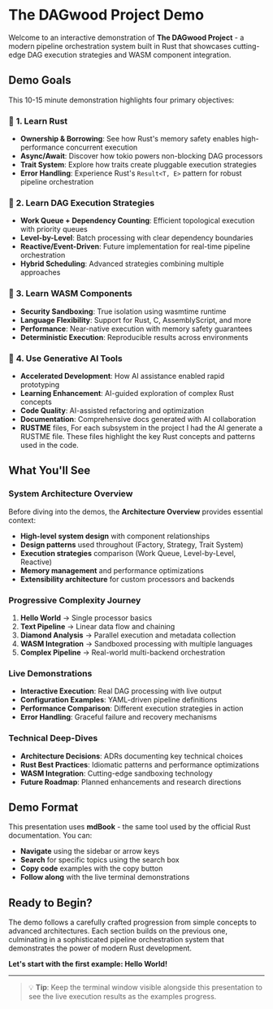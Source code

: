# The DAGwood Project Demo

Welcome to an interactive demonstration of **The DAGwood Project** - a modern pipeline orchestration system built in Rust that showcases cutting-edge DAG execution strategies and WASM component integration.

## Demo Goals

This 10-15 minute demonstration highlights four primary objectives:

### 🦀 **1. Learn Rust**
- **Ownership & Borrowing**: See how Rust's memory safety enables high-performance concurrent execution
- **Async/Await**: Discover how tokio powers non-blocking DAG processors  
- **Trait System**: Explore how traits create pluggable execution strategies
- **Error Handling**: Experience Rust's `Result<T, E>` pattern for robust pipeline orchestration

### 🔄 **2. Learn DAG Execution Strategies**
- **Work Queue + Dependency Counting**: Efficient topological execution with priority queues
- **Level-by-Level**: Batch processing with clear dependency boundaries
- **Reactive/Event-Driven**: Future implementation for real-time pipeline orchestration
- **Hybrid Scheduling**: Advanced strategies combining multiple approaches

### 🧩 **3. Learn WASM Components**
- **Security Sandboxing**: True isolation using wasmtime runtime
- **Language Flexibility**: Support for Rust, C, AssemblyScript, and more
- **Performance**: Near-native execution with memory safety guarantees
- **Deterministic Execution**: Reproducible results across environments

### 🤖 **4. Use Generative AI Tools**
- **Accelerated Development**: How AI assistance enabled rapid prototyping
- **Learning Enhancement**: AI-guided exploration of complex Rust concepts
- **Code Quality**: AI-assisted refactoring and optimization
- **Documentation**: Comprehensive docs generated with AI collaboration
- **RUSTME** files, For each subsystem in the project I had the AI generate a RUSTME file. These files highlight the key Rust concepts and patterns used in the code.

## What You'll See

### System Architecture Overview
Before diving into the demos, the **Architecture Overview** provides essential context:
- **High-level system design** with component relationships
- **Design patterns** used throughout (Factory, Strategy, Trait System)
- **Execution strategies** comparison (Work Queue, Level-by-Level, Reactive)
- **Memory management** and performance optimizations
- **Extensibility architecture** for custom processors and backends

### Progressive Complexity Journey
1. **Hello World** → Single processor basics
2. **Text Pipeline** → Linear data flow and chaining  
3. **Diamond Analysis** → Parallel execution and metadata collection
4. **WASM Integration** → Sandboxed processing with multiple languages
5. **Complex Pipeline** → Real-world multi-backend orchestration

### Live Demonstrations
- **Interactive Execution**: Real DAG processing with live output
- **Configuration Examples**: YAML-driven pipeline definitions
- **Performance Comparison**: Different execution strategies in action
- **Error Handling**: Graceful failure and recovery mechanisms

### Technical Deep-Dives
- **Architecture Decisions**: ADRs documenting key technical choices
- **Rust Best Practices**: Idiomatic patterns and performance optimizations
- **WASM Integration**: Cutting-edge sandboxing technology
- **Future Roadmap**: Planned enhancements and research directions

## Demo Format

This presentation uses **mdBook** - the same tool used by the official Rust documentation. You can:

- **Navigate** using the sidebar or arrow keys
- **Search** for specific topics using the search box
- **Copy code** examples with the copy button
- **Follow along** with the live terminal demonstrations

## Ready to Begin?

The demo follows a carefully crafted progression from simple concepts to advanced architectures. Each section builds on the previous one, culminating in a sophisticated pipeline orchestration system that demonstrates the power of modern Rust development.

**Let's start with the first example: Hello World!**

---

> 💡 **Tip**: Keep the terminal window visible alongside this presentation to see the live execution results as the examples progress.
